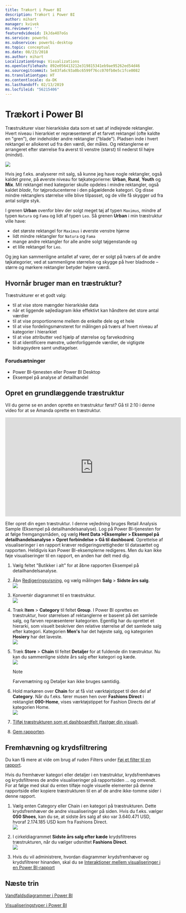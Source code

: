 ```yaml
---
title: Trækort i Power BI
description: Trækort i Power BI
author: mihart
manager: kvivek
ms.reviewer: ''
featuredvideoid: IkJda4O7oGs
ms.service: powerbi
ms.subservice: powerbi-desktop
ms.topic: conceptual
ms.date: 08/23/2018
ms.author: mihart
LocalizationGroup: Visualizations
ms.openlocfilehash: 892e056413212e319815341eb9ae95262ed54d46
ms.sourcegitcommit: 5e83fa6c93a0bc6599f76cc070fb0e5c1fce0082
ms.translationtype: HT
ms.contentlocale: da-DK
ms.lasthandoff: 02/13/2019
ms.locfileid: "56215406"
---
```

# <a name="treemaps-in-power-bi"></a>Trækort i Power BI
Træstrukturer viser hierarkiske data som et sæt af indlejrede rektangler.  Hvert niveau i hierarkiet er repræsenteret af et farvet rektangel (ofte kaldte en "gren"), der indeholder andre rektangler ("blade").  Pladsen inde i hvert rektangel er allokeret ud fra den værdi, der måles. Og rektanglerne er arrangeret efter størrelse fra øverst til venstre (størst) til nederst til højre (mindst).

![](media/power-bi-visualization-treemaps/pbi-nancy_viz_treemap.png)

Hvis jeg f.eks. analyserer mit salg, så kunne jeg have nogle rektangler, også kaldet *grene*, på øverste niveau for tøjkategorierne: **Urban**, **Rural**, **Youth** og **Mix**.  Mit rektangel med kategorier skulle opdeles i mindre rektangler, også kaldet *blade*, for tøjproducenterne i den pågældende kategori. Og disse mindre rektanglers størrelse ville blive tilpasset, og de ville få skygger ud fra antal solgte styk.  

I grenen **Urban** ovenfor blev der solgt meget tøj af typen `Maximus`, mindre af typen `Natura` og `Fama` og lidt af typen `Leo`.  Så grenen **Urban** i min træstruktur ville have:
* det største rektangel for `Maximus` i øverste venstre hjørne
* lidt mindre rektangler for `Natura` og `Fama`
* mange andre rektangler for alle andre solgt tøjgenstande og 
* et lille rektangel for `Leo`.  

Og jeg kan sammenligne antallet af varer, der er solgt på tværs af de andre tøjkategorier, ved at sammenligne størrelse og skygge på hver bladnode – større og mørkere rektangler betyder højere værdi.

## <a name="when-to-use-a-treemap"></a>Hvornår bruger man en træstruktur?
Træstrukturer er et godt valg:

* til at vise store mængder hierarkiske data
* når et liggende søjlediagram ikke effektivt kan håndtere det store antal værdier
* til at vise proportionerne mellem de enkelte dele og et hele
* til at vise fordelingsmønsteret for målingen på tværs af hvert niveau af kategorier i hierarkiet
* til at vise attributter ved hjælp af størrelse og farvekodning
* til at identificere mønstre, udenforliggende værdier, de vigtigste bidragsydere samt undtagelser.

### <a name="prerequisites"></a>Forudsætninger
 - Power BI-tjenesten eller Power BI Desktop
 - Eksempel på analyse af detailhandel

## <a name="create-a-basic-treemap"></a>Opret en grundlæggende træstruktur
Vil du gerne se en anden oprette en træstruktur først?  Gå til 2:10 i denne video for at se Amanda oprette en træstruktur.

<iframe width="560" height="315" src="https://www.youtube.com/embed/IkJda4O7oGs" frameborder="0" allowfullscreen></iframe>

Eller opret din egen træstruktur. I denne vejledning bruges Retail Analysis Sample (Eksempel på detailhandelsanalyse). Log på Power BI-tjenesten for at følge fremgangsmåden, og vælg **Hent Data \>Eksempler \> Eksempel på detailhandelsanalyse \> Opret forbindelse \> Gå til dashboard**. Oprettelse af visualiseringer i en rapport kræver redigeringsrettigheder til datasættet og rapporten. Heldigvis kan Power BI-eksemplerne redigeres. Men du kan ikke føje visualiseringer til en rapport, en anden har delt med dig.  

1. Vælg feltet "Butikker i alt" for at åbne rapporten Eksempel på detailhandelsanalyse.    
2. Åbn [Redigeringsvisning](../service-interact-with-a-report-in-editing-view.md), og vælg målingen **Salg** > **Sidste års salg**.   
   ![](media/power-bi-visualization-treemaps/treemapfirstvalue_new.png)   
3. Konvertér diagrammet til en træstruktur.  
   ![](media/power-bi-visualization-treemaps/treemapconvertto_new.png)   
4. Træk **Item** > **Category** til feltet **Group**. I Power BI oprettes en træstruktur, hvor størrelsen af rektanglerne er baseret på det samlede salg, og farven repræsenterer kategorien.  Egentlig har du oprettet et hierarki, som visuelt beskriver den relative størrelse af det samlede salg efter kategori.  Kategorien **Men's** har det højeste salg, og kategorien **Hosiery** har det laveste.   
   ![](media/power-bi-visualization-treemaps/power-bi-complete.png)   
5. Træk **Store** > **Chain** til feltet **Detaljer** for at fuldende din træstruktur. Nu kan du sammenligne sidste års salg efter kategori og kæde.   
   ![](media/power-bi-visualization-treemaps/power-bi-details.png)
   
   > [!NOTE]
   > Farvemætning og Detaljer kan ikke bruges samtidig.
   > 
   > 
5. Hold markøren over **Chain** for at få vist værktøjstippet til den del af **Category**.  Når du f.eks. fører musen hen over **Fashions Direct** i rektanglet **090-Home**, vises værktøjstippet for Fashion Directs del af kategorien Home.  
   ![](media/power-bi-visualization-treemaps/treemaphoverdetail_new.png)
6. [Tilføj træstrukturen som et dashboardfelt (fastgør din visual)](../service-dashboard-tiles.md). 
7. [Gem rapporten](../service-report-save.md).

## <a name="highlighting-and-cross-filtering"></a>Fremhævning og krydsfiltrering
Du kan få mere at vide om brug af ruden Filters under [Føj et filter til en rapport](../power-bi-report-add-filter.md).

Hvis du fremhæver kategori eller detaljer i en træstruktur, krydsfremhæves og krydsfiltreres de andre visualiseringer på rapportsiden ... og omvendt. For at følge med skal du enten tilføje nogle visuelle elementer på denne rapportside eller kopiere træstrukturen til en af de andre ikke-tomme sider i denne rapport.

1. Vælg enten Category eller Chain i en kategori på træstrukturen.  Dette krydsfremhæver de andre visualiseringer på siden. Hvis du f.eks. vælger **050 Shoes**, kan du se, at sidste års salg af sko var 3.640.471 USD, hvoraf 2.174.185 USD kom fra Fashions Direct.  
   ![](media/power-bi-visualization-treemaps/treemaphiliting.png)

2. I cirkeldiagrammet **Sidste års salg efter kæde** krydsfiltreres træstrukturen, når du vælger udsnittet **Fashions Direct**.  
   ![](media/power-bi-visualization-treemaps/treemapnoowl.gif)    

3. Hvis du vil administrere, hvordan diagrammer krydsfremhæver og krydsfiltrerer hinanden, skal du se [Interaktioner mellem visualiseringer i en Power BI-rapport](../service-reports-visual-interactions.md)

## <a name="next-steps"></a>Næste trin

[Vandfaldsdiagrammer i Power BI](power-bi-visualization-waterfall-charts.md)

[Visualiseringstyper i Power BI](power-bi-visualization-types-for-reports-and-q-and-a.md)